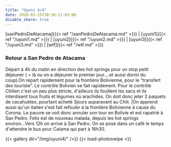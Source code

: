 ```yaml
---
title: "Uyuni 4/4"
date: 2020-03-15T20:30:11-03:00
disable_share: true
---
```


[sanPedroDeAtacama]({{< ref "/sanPedroDeAtacama.md" >}}) |
[uyuni1]({{< ref "/uyuni1.md" >}}) |
[uyuni2]({{< ref "/uyuni2.md" >}}) |
[uyuni3]({{< ref "/uyuni3.md" >}}) |
[wtf]({{< ref "/wtf.md" >}})

### Retour a San Pedro de Atacama

Départ à 4h du matin en direction des hot springs pour un stop petit déjeuner ( = là ou on a déjeuner le premier jour....et aussi dormi du coup).On repart rapidement pour la frontière Bolivienne, pour le "transfert des touriste". 
Le contrôle Bolivien se fait rapidement. 
Pour le contrôle Chilien c'est un peu plus stricte, d'ailleurs ils fouillent les sacs et ils interdisent tous fruits et légumes où arachides. On doit donc jeter 2 paquets de cacahuètes..pourtant acheté 3jours auparavant au Chili. |On apprend aussi qu'un italien s'est fait refouler à la frontière Bolivienne à cause du Corona. Le pauvre se voit donc annuler son tour en Bolivie et est rapatrié à San Pedro. 
Felix est de nouveau malada, depuis les hot springs environ...Vers 12h on arrive à San Pedro. On se pose dans un café le temps d'attendre le bus pour Calama qui part à 16h30. 

{{< gallery dir="/img/uyuni4/" />}} {{< load-photoswipe >}}



